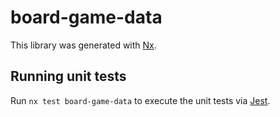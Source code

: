 # board-game-data

This library was generated with [Nx](https://nx.dev).

## Running unit tests

Run `nx test board-game-data` to execute the unit tests via [Jest](https://jestjs.io).
